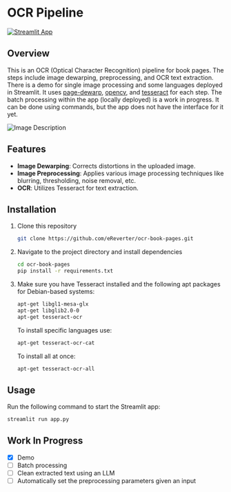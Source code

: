 # OCR Pipeline

[![Streamlit App](https://img.shields.io/badge/Streamlit-App-blue?style=for-the-badge&logo=Streamlit)](https://ocr-book-pages.streamlit.app/)                                        

## Overview

This is an OCR (Optical Character Recognition) pipeline for book pages. The steps include image dewarping, preprocessing, and OCR text extraction. There is a demo for single image processing and some languages deployed in Streamlit. It uses [page-dewarp](https://github.com/lmmx/page-dewarp), [opencv](https://github.com/opencv/opencv), and [tesseract](https://github.com/tesseract-ocr/tesseract) for each step. The batch processing within the app (locally deployed) is a work in progress. It can be done using commands, but the app does not have the interface for it yet.

![Image Description](./images/pipeline.png)

## Features

- **Image Dewarping**: Corrects distortions in the uploaded image.
- **Image Preprocessing**: Applies various image processing techniques like blurring, thresholding, noise removal, etc.
- **OCR**: Utilizes Tesseract for text extraction.

## Installation

1. Clone this repository
    ```bash
    git clone https://github.com/eReverter/ocr-book-pages.git
    ```

2. Navigate to the project directory and install dependencies
    ```bash
    cd ocr-book-pages
    pip install -r requirements.txt
    ```

3. Make sure you have Tesseract installed and the following apt packages for Debian-based systems:

    ```bash
    apt-get libgl1-mesa-glx
    apt-get libglib2.0-0
    apt-get tesseract-ocr
    ```

   To install specific languages use:
   ```bash
   apt-get tesseract-ocr-cat
   ```
   To install all at once:
   ```bash
   apt-get tesseract-ocr-all
   ```
   
## Usage

Run the following command to start the Streamlit app:
```bash
streamlit run app.py
```

## Work In Progress
- [x] Demo
- [ ] Batch processing
- [ ] Clean extracted text using an LLM
- [ ] Automatically set the preprocessing parameters given an input
